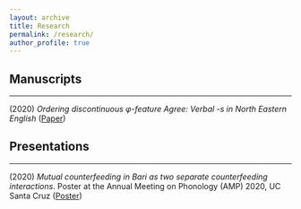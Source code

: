 ```yaml
---
layout: archive
title: Research
permalink: /research/
author_profile: true
---
```


## Manuscripts
---
(2020) *Ordering discontinuous &phi;-feature Agree: Verbal -s in North Eastern English* ([Paper](https://robertfritzsche.github.io/robertfritzsche.github.io/files/vbls-submission-version_4_1.pdf))

## Presentations
---
(2020) *Mutual counterfeeding in Bari as two separate counterfeeding interactions*. Poster at the Annual Meeting on Phonology (AMP) 2020, UC Santa Cruz ([Poster](https://robertfritzsche.github.io/robertfritzsche.github.io/files/fritzsche-mcf-amp2020.pdf))
